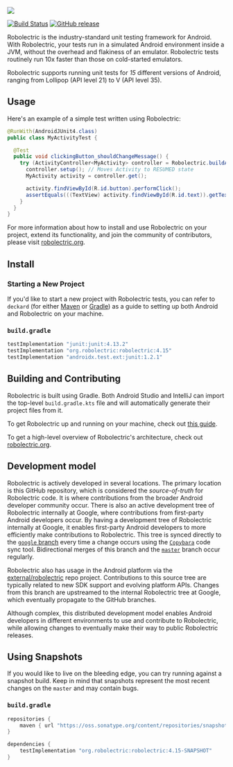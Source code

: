 <a name="README">[<img src="https://rawgithub.com/robolectric/robolectric/master/images/robolectric-horizontal.png"/>](https://robolectric.org)</a>

[![Build Status](https://github.com/robolectric/robolectric/actions/workflows/tests.yml/badge.svg)](https://github.com/robolectric/robolectric/actions?query=workflow%3Atests)
[![GitHub release](https://img.shields.io/github/release/robolectric/robolectric.svg?maxAge=60)](https://github.com/robolectric/robolectric/releases)

Robolectric is the industry-standard unit testing framework for Android. With Robolectric, your tests run in a simulated Android environment inside a JVM, without the overhead and flakiness of an emulator. Robolectric tests routinely run 10x faster than those on cold-started emulators.

Robolectric supports running unit tests for *15* different versions of Android, ranging from Lollipop (API level 21) to V (API level 35).

## Usage

Here's an example of a simple test written using Robolectric:

```java
@RunWith(AndroidJUnit4.class)
public class MyActivityTest {

  @Test
  public void clickingButton_shouldChangeMessage() {
    try (ActivityController<MyActivity> controller = Robolectric.buildActivity(MyActivity.class)) {
      controller.setup(); // Moves Activity to RESUMED state
      MyActivity activity = controller.get();

      activity.findViewById(R.id.button).performClick();
      assertEquals(((TextView) activity.findViewById(R.id.text)).getText(), "Robolectric Rocks!");
    }
  }
}
```

For more information about how to install and use Robolectric on your project, extend its functionality, and join the community of contributors, please visit [robolectric.org](https://robolectric.org).

## Install

### Starting a New Project

If you'd like to start a new project with Robolectric tests, you can refer to `deckard` (for either [Maven](https://github.com/robolectric/deckard-maven) or [Gradle](https://github.com/robolectric/deckard-gradle)) as a guide to setting up both Android and Robolectric on your machine.

### `build.gradle`

```groovy
testImplementation "junit:junit:4.13.2"
testImplementation "org.robolectric:robolectric:4.15"
testImplementation "androidx.test.ext:junit:1.2.1"
```

## Building and Contributing

Robolectric is built using Gradle. Both Android Studio and IntelliJ can import the top-level `build.gradle.kts` file and will automatically generate their project files from it.

To get Robolectric up and running on your machine, check out
[this guide](https://robolectric.org/building-robolectric/).

To get a high-level overview of Robolectric's architecture, check out
[robolectric.org](https://robolectric.org/architecture).

## Development model

Robolectric is actively developed in several locations. The primary location is
this GitHub repository, which is considered the *source-of-truth* for
Robolectric code. It is where contributions from the broader Android developer
community occur. There is also an active development tree of Robolectric
internally at Google, where contributions from first-party Android developers
occur. By having a development tree of Robolectric internally at Google, it
enables first-party Android developers to more efficiently make contributions
to Robolectric. This tree is synced directly to the [`google`
branch](https://github.com/robolectric/robolectric/tree/google) every
time a change occurs using the [`Copybara`](https://github.com/google/copybara)
code sync tool. Bidirectional merges of this branch and the
[`master`](https://github.com/robolectric/robolectric/tree/master) branch occur
regularly.

Robolectric also has usage in the Android platform via the
[external/robolectric](https://cs.android.com/android/platform/superproject/main/+/main:external/robolectric/)
repo project. Contributions to this source tree are typically related to new
SDK support and evolving platform APIs. Changes from this branch are upstreamed
to the internal Robolectric tree at Google, which eventually propagate to the
GitHub branches.

Although complex, this distributed development model enables Android developers
in different environments to use and contribute to Robolectric, while allowing
changes to eventually make their way to public Robolectric releases.

## Using Snapshots

If you would like to live on the bleeding edge, you can try running against a snapshot build. Keep in mind that snapshots represent the most recent changes on the `master` and may contain bugs.

### `build.gradle`

```groovy
repositories {
    maven { url "https://oss.sonatype.org/content/repositories/snapshots" }
}

dependencies {
    testImplementation "org.robolectric:robolectric:4.15-SNAPSHOT"
}
```
